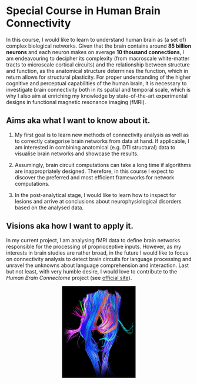 # Special Course in Human Brain Connectivity

In this course, I would like to learn to understand human brain as (a set of) complex biological networks. Given that the brain contains around **85 billion neurons** and each neuron makes on average **10 thousand connections**, I am endeavouring to decipher its complexity (from macroscale white-matter tracts to microscale cortical circuits) and the relationship between structure and function, as the anatomical structure determines the function, which in return allows for structural plasticity. For proper understanding of the higher cognitive and perceptual capabilities of the human brain, it is necessary to investigate brain connectivity both in its spatial and temporal scale, which is why I also aim at enriching my knowledge by state-of-the-art experimental designs in functional magnetic resonance imaging (fMRI). 


## Aims aka what I want to know about it.

1. My first goal is to learn new methods of connectivity analysis as well as to correctly categorise brain networks from data at hand. If applicable, I am interested in combining anatomical (e.g. DTI structural) data to visualise brain networks and showcase the results. 

2. Assumingly, brain circuit computations can take a long time if algorithms are inappropriately designed. Therefore, in this course I expect to discover the preferred and most efficient frameworks for network computations.  

3. In the post-analytical stage, I would like to learn how to inspect for lesions and arrive at conclusions about neurophysiological disorders based on the analysed data. 

## Visions aka how I want to apply it.
In my current project, I am analysing fMRI data to define brain networks responsible for the processing of proprioceptive inputs. However, as my interests in brain studies are rather broad, in the future I would like to focus on connectivity analysis to detect brain circuits for language processing and unravel the unknowns about language comprehension and interaction. Last but not least, with very humble desire, I would love to contribute to the *Human Brain Connectome* project (see [official site](https://www.humanconnectome.org/)).


<p align="center">
<img src="https://github.com/dkrahulec/NBEHBC/blob/master/connectivity.png" alt="pathways" height="250" width="200">
</p>
